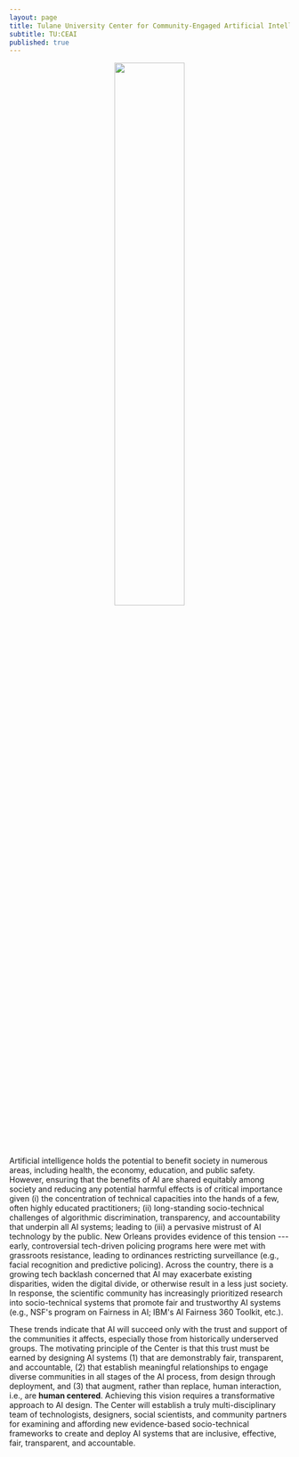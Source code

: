 ```yaml
---
layout: page
title: Tulane University Center for Community-Engaged Artificial Intelligence
subtitle: TU:CEAI
published: true
---
```

<p style="text-align:center;"><img width="50%" src="{{ 'img/tulogo.png' | relative_url }}"/></p>

Artificial intelligence holds the potential to benefit society in numerous areas, including health, the economy, education, and public safety. However, ensuring that the benefits of AI are shared equitably among society and reducing any potential harmful effects is of critical importance given (i) the concentration of technical capacities into the hands of a few, often highly educated practitioners;  (ii) long-standing socio-technical challenges of algorithmic discrimination, transparency, and accountability that underpin all AI systems; leading to (iii) a pervasive mistrust of AI technology by the public. New Orleans provides evidence of this tension --- early, controversial tech-driven policing programs here were met with grassroots resistance, leading to ordinances restricting surveillance (e.g., facial recognition and predictive policing). Across the country, there is a growing tech backlash concerned that AI may exacerbate existing disparities, widen the digital divide, or otherwise result in a less just society. In response, the scientific community has increasingly prioritized research into socio-technical systems that promote fair and trustworthy AI systems (e.g., NSF's program on Fairness in AI; IBM's AI Fairness 360 Toolkit, etc.).

These trends indicate that AI will succeed only with the trust and support of the communities it affects, especially those from historically underserved groups. The motivating principle of the Center is that this trust must be earned by designing AI systems (1) that are demonstrably fair, transparent, and accountable, (2) that establish meaningful relationships to engage diverse communities in all stages of the AI process, from design through deployment, and (3) that augment, rather than replace, human interaction, i.e., are **human centered**. Achieving this vision requires a transformative approach to AI design. The Center will establish a truly multi-disciplinary team of technologists, designers, social scientists, and community partners for examining and affording new evidence-based socio-technical frameworks to  create and deploy AI systems that are inclusive, effective, fair, transparent, and accountable.
